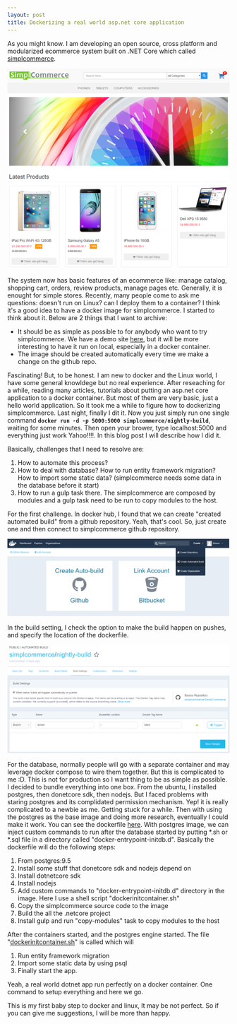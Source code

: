 ```yaml
---
layout: post
title: Dockerizing a real world asp.net core application
---
```


As you might know. I am developing an open source, cross platform and modularized ecommerce system built on .NET Core which called [simplcommerce](https://github.com/simplcommerce/SimplCommerce). 

![SimplCommerce](/images/simplscreenshot.png "SimplCommerce")

The system now has basic features of an ecommerce like: manage catalog, shopping cart, orders, review products, manage pages etc. Generally, it is enought for simple stores. Recently, many people come to ask me questions: doesn't run on Linux? can I deploy them to a container?
I think it's a good idea to have a docker image for simplcommerce. I started to think about it. Below are 2 things that I want to archive:

- It should be as simple as possible to for anybody who want to try simplcommerce. We have a demo site [here](http://demo.simplcommerce.com), but it will be more interesting to have it run on local, especially in a docker container.
- The image should be created automatically every time we make a change on the github repo.

Fascinating! But, to be honest. I am new to docker and the Linux world, I have some general knowldege but no real experience. After reseaching for a while, reading many articles, tutorials about putting an asp.net core application to a docker container. But most of them are very basic, just a hello world application. So it took me a while to figure how to dockerizing simplcommerce. Last night, finally I dit it. Now you just simply run one single command **`docker run -d -p 5000:5000 simplcommerce/nightly-build`**, waiting for some minutes. Then open your brower, type localhost:5000 and everything just work Yahoo!!!!. In this blog post I will describe how I did it.

Basically, challenges that I need to resolve are:

 1. How to automate this process?
 2. How to deal with database? How to run entity framework migration? How to import some static data? (simplcommerce needs some data in the database before it start)
 3. How to run a gulp task there. The simplcommerce are composed by modules and a gulp task need to be run to copy modules to the host.

For the first challenge. In docker hub, I found that we can create "created automated build" from a github repository. Yeah, that's cool. So, just create one and then connect to simplcommerce github repository. 

![Create automated build](/images/docker-automated-build.png "Create automated build")

In the build setting, I check the option to make the build happen on pushes, and specify the location of the dockerfile.

![Automated build setting](/images/docker-automated-build_setting.png "Automated build setting")

For the database, normally people will go with a separate container and may leverage docker compose to wire them together. But this is complicated to me :D. This is not for production so I want thing to be as simple as possible. I decided to bundle everything into one box. From the ubuntu, I installed postgres, then donetcore sdk, then nodejs. But I faced problems with staring postgres and its complidated permission mechanism. Yep! it is really complicated to a newbie as me. Getting stuck for a while. Then with using the postgres as the base image and doing more research, eventually I could make it work. You can see the dockerfile [here](https://github.com/simplcommerce/SimplCommerce/blob/docker/Dockerfile). With postgres image, we can inject custom commands to run after the database started by putting *.sh or *.sql file in a directory called "docker-entrypoint-initdb.d". Basically the dockerfile will do the following steps:

 1. From postgres:9.5
 2. Install some stuff that donetcore sdk and nodejs depend on
 3. Install dotnetcore sdk
 4. Install nodejs
 5. Add custom commands to "docker-entrypoint-initdb.d" directory in the image. Here I use a shell script "dockerinitcontainer.sh"
 6. Copy the simplcommerce source code to the image
 7. Build the all the .netcore project
 8. Install gulp and run "copy-modules" task to copy modules to the host

After the containers started, and the postgres engine started. The file "[dockerinitcontainer.sh](https://github.com/simplcommerce/SimplCommerce/blob/docker/dockerinitcontainer.sh)" is called which will

 1. Run entity framework migration
 2. Import some static data by using psql
 3. Finally start the app.

Yeah, a real world dotnet app run perfectly on a docker container. One command to setup everything and here we go.

This is my first baby step to docker and linux, It may be not perfect. So if you can give me suggestions, I will be more than happy.
